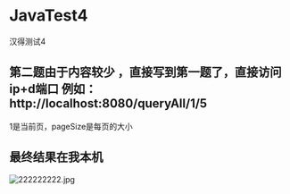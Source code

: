 # JavaTest4
汉得测试4
##  第二题由于内容较少 ，直接写到第一题了，直接访问 ip+d端口 例如： http://localhost:8080/queryAll/1/5
1是当前页，pageSize是每页的大小
## 最终结果在我本机
![222222222.jpg](https://upload-images.jianshu.io/upload_images/18512723-8a5759912cbc8d0c.jpg?imageMogr2/auto-orient/strip%7CimageView2/2/w/1240)
